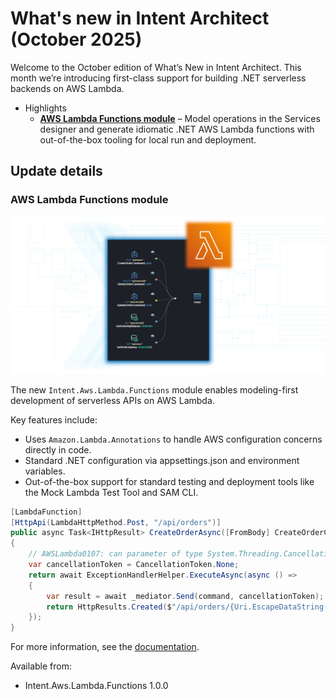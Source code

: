 # What's new in Intent Architect (October 2025)

Welcome to the October edition of What’s New in Intent Architect. This month we’re introducing first-class support for building .NET serverless backends on AWS Lambda.

- Highlights
	- **[AWS Lambda Functions module](#aws-lambda-functions-module)** – Model operations in the Services designer and generate idiomatic .NET AWS Lambda functions with out-of-the-box tooling for local run and deployment.

## Update details

### AWS Lambda Functions module

![AWS Lambda Functions](images/aws-lambda-functions.png)

The new `Intent.Aws.Lambda.Functions` module enables modeling-first development of serverless APIs on AWS Lambda. 

Key features include:

- Uses `Amazon.Lambda.Annotations` to handle AWS configuration concerns directly in code.
- Standard .NET configuration via appsettings.json and environment variables.
- Out-of-the-box support for standard testing and deployment tools like the Mock Lambda Test Tool and SAM CLI.

```csharp
[LambdaFunction]
[HttpApi(LambdaHttpMethod.Post, "/api/orders")]
public async Task<IHttpResult> CreateOrderAsync([FromBody] CreateOrderCommand command)
{
    // AWSLambda0107: can parameter of type System.Threading.CancellationToken passing is not supported.
    var cancellationToken = CancellationToken.None;
    return await ExceptionHandlerHelper.ExecuteAsync(async () =>
    {
        var result = await _mediator.Send(command, cancellationToken);
        return HttpResults.Created($"/api/orders/{Uri.EscapeDataString(result.ToString())}", new JsonResponse<Guid>(result));
    });
}
```

For more information, see the [documentation](https://docs.intentarchitect.com/articles/modules-dotnet/intent-aws-lambda-functions/intent-aws-lambda-functions.html).

Available from:

- Intent.Aws.Lambda.Functions 1.0.0

